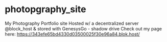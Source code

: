 # photopgraphy_site
My Photography Portfolio site
Hosted w/ a decentralized server @block_host & stored with GenesysGo - shadow drive
Check out my page here:
https://343efe65bd4330d03500025f30e96a84.blok.host/

